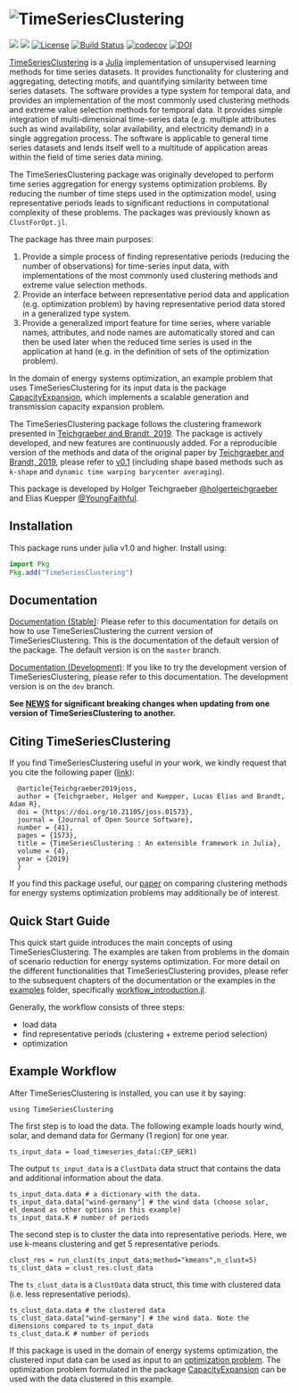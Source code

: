 ﻿![TimeSeriesClustering](docs/src/assets/clust_for_opt_text.svg)
===
[![](https://img.shields.io/badge/docs-stable-blue.svg)](https://holgerteichgraeber.github.io/TimeSeriesClustering.jl/stable)
[![](https://img.shields.io/badge/docs-dev-blue.svg)](https://holgerteichgraeber.github.io/TimeSeriesClustering.jl/dev)
[![License](http://img.shields.io/badge/license-MIT-brightgreen.svg?style=flat)](LICENSE)
[![Build Status](https://travis-ci.com/holgerteichgraeber/TimeSeriesClustering.jl.svg?token=HRFemjSxM1NBCsbHGNDG&branch=master)](https://travis-ci.com/holgerteichgraeber/TimeSeriesClustering.jl)
[![codecov](https://codecov.io/gh/holgerteichgraeber/TimeSeriesClustering.jl/branch/master/graph/badge.svg)](https://codecov.io/gh/holgerteichgraeber/TimeSeriesClustering.jl)
[![DOI](https://joss.theoj.org/papers/10.21105/joss.01573/status.svg)](https://doi.org/10.21105/joss.01573)

[TimeSeriesClustering](https://github.com/holgerteichgraeber/TimeSeriesClustering.jl) is a [Julia](https://julialang.org) implementation of unsupervised learning methods for time series datasets. It provides functionality for clustering and aggregating, detecting motifs, and quantifying similarity between time series datasets.
The software provides a type system for temporal data, and provides an implementation of the most commonly used clustering methods and extreme value selection methods for temporal data.
It provides simple integration of multi-dimensional time-series data (e.g. multiple attributes such as wind availability, solar availability, and electricity demand) in a single aggregation process.
The software is applicable to general time series datasets and lends itself well to a multitude of application areas within the field of time series data mining.

The TimeSeriesClustering package was originally developed to perform time series aggregation for energy systems optimization problems. By reducing the number of time steps used in the optimization model, using representative periods leads to significant reductions in computational complexity of these problems.
The packages was previously known as `ClustForOpt.jl`.

The package has three main purposes:
1) Provide a simple process of finding representative periods (reducing the number of observations) for time-series input data, with implementations of the most commonly used clustering methods and extreme value selection methods.
2) Provide an interface between representative period data and application (e.g. optimization problem) by having representative period data stored in a generalized type system.
3) Provide a generalized import feature for time series, where variable names, attributes, and node names are automatically stored and can then be used later when the reduced time series is used in the application at hand (e.g. in the definition of sets of the optimization problem).

In the domain of energy systems optimization, an example problem that uses TimeSeriesClustering for its input data is the package [CapacityExpansion](https://github.com/YoungFaithful/CapacityExpansion.jl), which implements a scalable generation and transmission capacity expansion problem.

The TimeSeriesClustering package follows the clustering framework presented in [Teichgraeber and Brandt, 2019](https://doi.org/10.1016/j.apenergy.2019.02.012).
The package is actively developed, and new features are continuously added.
For a reproducible version of the methods and data of the original paper by [Teichgraeber and Brandt, 2019](https://doi.org/10.1016/j.apenergy.2019.02.012), please refer to [v0.1](https://github.com/holgerteichgraeber/TimeSeriesClustering.jl/tree/v0.1) (including shape based methods such as `k-shape` and `dynamic time warping barycenter averaging`).

This package is developed by Holger Teichgraeber [@holgerteichgraeber](https://github.com/holgerteichgraeber) and Elias Kuepper [@YoungFaithful](https://github.com/youngfaithful).

## Installation
This package runs under julia v1.0 and higher.
Install using:

```julia
import Pkg
Pkg.add("TimeSeriesClustering")
```

## Documentation
[Documentation (Stable)](https://holgerteichgraeber.github.io/TimeSeriesClustering.jl/stable): Please refer to this documentation for details on how to use TimeSeriesClustering the current version of TimeSeriesClustering. This is the documentation of the default version of the package. The default version is on the `master` branch.

[Documentation (Development)](https://holgerteichgraeber.github.io/TimeSeriesClustering.jl/dev): If you like to try the development version of TimeSeriesClustering, please refer to this documentation. The development version is on the `dev` branch.

**See [NEWS](NEWS.md) for significant breaking changes when updating from one version of TimeSeriesClustering to another.**

## Citing TimeSeriesClustering
If you find TimeSeriesClustering useful in your work, we kindly request that you cite the following paper ([link](https://doi.org/10.21105/joss.01573)):

```
  @article{Teichgraeber2019joss,
  author = {Teichgraeber, Holger and Kuepper, Lucas Elias and Brandt, Adam R},
  doi = {https://doi.org/10.21105/joss.01573},
  journal = {Journal of Open Source Software},
  number = {41},
  pages = {1573},
  title = {TimeSeriesClustering : An extensible framework in Julia},
  volume = {4},
  year = {2019}
  }
```

If you find this package useful, our [paper](https://doi.org/10.1016/j.apenergy.2019.02.012) on comparing clustering methods for energy systems optimization problems may additionally be of interest.

## Quick Start Guide

This quick start guide introduces the main concepts of using TimeSeriesClustering. The examples are taken from problems in the domain of scenario reduction for energy systems optimization. For more detail on the different functionalities that TimeSeriesClustering provides, please refer to the subsequent chapters of the documentation or the examples in the [examples](https://github.com/holgerteichgraeber/TimeSeriesClustering.jl/tree/master/examples) folder, specifically [workflow_introduction.jl](https://github.com/holgerteichgraeber/TimeSeriesClustering.jl/blob/master/examples/workflow_introduction.jl).

Generally, the workflow consists of three steps:
- load data
- find representative periods (clustering + extreme period selection)
- optimization

## Example Workflow
After TimeSeriesClustering is installed, you can use it by saying:
```@repl workflow
using TimeSeriesClustering
```

The first step is to load the data. The following example loads hourly wind, solar, and demand data for Germany (1 region) for one year.
```@repl workflow
ts_input_data = load_timeseries_data(:CEP_GER1)
```
The output `ts_input_data` is a `ClustData` data struct that contains the data and additional information about the data.
```@repl workflow
ts_input_data.data # a dictionary with the data.
ts_input_data.data["wind-germany"] # the wind data (choose solar, el_demand as other options in this example)
ts_input_data.K # number of periods
```

The second step is to cluster the data into representative periods. Here, we use k-means clustering and get 5 representative periods.
```@repl workflow
clust_res = run_clust(ts_input_data;method="kmeans",n_clust=5)
ts_clust_data = clust_res.clust_data
```
The `ts_clust_data` is a `ClustData` data struct, this time with clustered data (i.e. less representative periods).
```@repl workflow
ts_clust_data.data # the clustered data
ts_clust_data.data["wind-germany"] # the wind data. Note the dimensions compared to ts_input_data
ts_clust_data.K # number of periods
```

If this package is used in the domain of energy systems optimization, the clustered input data can be used as input to an [optimization problem](https://www.juliaopt.org).
The optimization problem formulated in the package [CapacityExpansion](https://github.com/YoungFaithful/CapacityExpansion.jl) can be used with the data clustered in this example.
